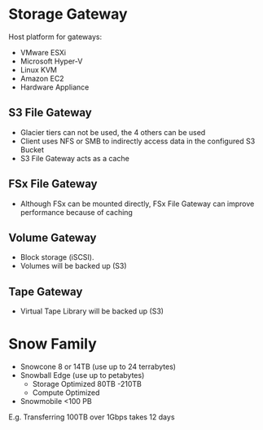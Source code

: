 # Storage Gateway

Host platform for gateways:
* VMware ESXi
* Microsoft Hyper-V
* Linux KVM
* Amazon EC2
* Hardware Appliance

## S3 File Gateway

* Glacier tiers can not be used, the 4 others can be used
* Client uses NFS or SMB to indirectly access data in the configured S3 Bucket
* S3 File Gateway acts as a cache

## FSx File Gateway

* Although FSx can be mounted directly, FSx File Gateway can improve performance because of caching
  
## Volume Gateway

* Block storage (iSCSI).
* Volumes will be backed up (S3)

## Tape Gateway

* Virtual Tape Library will be backed up (S3)

# Snow Family

* Snowcone 8 or 14TB (use up to 24 terrabytes)
* Snowball Edge (use up to petabytes)
  * Storage Optimized 80TB -210TB
  * Compute Optimized 
* Snowmobile <100 PB

E.g. Transferring 100TB over 1Gbps takes 12 days
